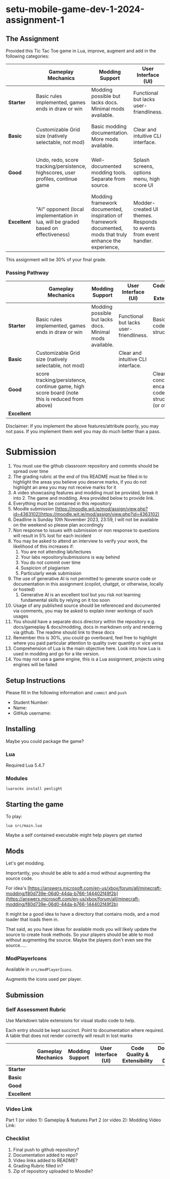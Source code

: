 # setu-mobile-game-dev-1-2024-assignment-1

## The Assignment

Provided this Tic Tac Toe game in Lua, improve, augment and add in the following categories:

|               | **Gameplay Mechanics**                                                             | **Modding Support**                                                                                         | **User Interface (UI)**                                           | **Code Quality & Extensibility**                               | **Documentation and Distribution**                                             |
| ------------- | ---------------------------------------------------------------------------------- | ----------------------------------------------------------------------------------------------------------- | ----------------------------------------------------------------- | -------------------------------------------------------------- | ------------------------------------------------------------------------------ |
| **Starter**   | Basic rules implemented, games ends in draw or win                                 | Modding possible but lacks docs. Minimal mods available.                                                    | Functional but lacks user-friendliness.                           | Basic codebase structure.                                      | Limited README                                                                 |
| **Basic**     | Customizable Grid size (natively selectable, not mod)                              | Basic modding documentation. More mods available.                                                           | Clear and intuitive CLI interface.                                | Reasonably organized code. Mods external to source             | README to guide a developer                                                    |
| **Good**      | Undo, redo, score tracking/persistence, highscores, user profiles, continue game   | Well-documented modding tools. Separate from source.                                                        | Splash screens, options menu, high score UI                       | Clear, concise, encapsulated code. Class structures (or other) | User guide to aid modders                                                      |
| **Excellent** | "AI" opponent (local implementation in lua, will be graded based on effectiveness) | Modding framework documented,  inspiration of framework documented, mods that truly enhance the experience, | Modder-created UI themes.  Responds to events from event handler. | Exemplary moddable code. Coding style documented               | Deployable artefact that can run and is documented, modding process documented |


This assignment will be 30% of your final grade.

### Passing Pathway

|               | **Gameplay Mechanics**                                                                        | **Modding Support**                                      | **User Interface (UI)**                 | **Code Quality & Extensibility**                               | **Documentation and Distribution** |
| ------------- | --------------------------------------------------------------------------------------------- | -------------------------------------------------------- | --------------------------------------- | -------------------------------------------------------------- | ---------------------------------- |
| **Starter**   | Basic rules implemented, games ends in draw or win                                            | Modding possible but lacks docs. Minimal mods available. | Functional but lacks user-friendliness. | Basic codebase structure.                                      | Limited README                     |
| **Basic**     | Customizable Grid size (natively selectable, not mod)                                         |                                                          | Clear and intuitive CLI interface.      |                                                                | README to guide a developer        |
| **Good**      | score tracking/persistence, continue game, high score board (note this is reduced from above) |                                                          |                                         | Clear, concise, encapsulated code. Class structures (or other) |                                    |
| **Excellent** |                                                                                               |                                                          |                                         |                                                                |                                    |

Disclaimer: If you implement the above features/attribute poorly, you may not pass. If you implement them well you may do much better than a pass.

# Submission

1. You must use the github classroom repository and commits should be spread over time
2. The grading rubric at the end of this README must be filled in to highlight the areas you believe you deserve marks, if you do not highlight an area you may not receive marks for it
3. A video showcasing features and modding must be provided, break it into 2.  The game and modding.  Area provided below to provide link.
3. Everything must be contained in this repository
4. Moodle submission [https://moodle.wit.ie/mod/assign/view.php?id=4363102](https://moodle.wit.ie/mod/assign/view.php?id=4363102)
5. Deadline is Sunday 10th November 2023, 23:59, I will not be available on the weekend so please plan accordingly
6. Non response to issues with submission or non response to questions will result in 5% lost for each incident
7. You may be asked to attend an interview to verify your work, the likelihood of this increases if:
    1. You are not attending lab/lectures
    2. Your labs repository/submissions is way behind
    3. You do not commit over time
    4. Suspicion of plagiarism
    5. Particularly weak submission
8. The use of generative AI is not permitted to generate source code or documentation in this assignment (copilot, chatgpt, or otherwise, locally or hosted)
    1. Generative AI is an excellent tool but you risk not learning fundamental skills by relying on it too soon
9. Usage of any published source should be referenced and documented via comments, you may be asked to explain inner workings of such usages
10. You should have a separate docs directory within the repository e.g. docs/gameplay & docs/modding, docs in markdown only and rendering via github. The readme should link to these docs
11. Remember this is 30%, you could go overboard, feel free to highlight where you paid particular attention to quality over quantity or vice versa
12. Comprehension of Lua is the main objective here.  Look into how Lua is used in modding and go for a lite version.
13. You may not use a game engine, this is a Lua assignment, projects using engines will be failed

## Setup Instructions

Please fill in the following information and `commit` and `push`

* Student Number:
* Name: 
* GitHub username: 

## Installing

Maybe you could package the game?

### Lua

Required Lua 5.4.7

### Modules

```
luarocks install penlight
```

## Starting the game

To play:

```
lua src/main.lua
```

Maybe a self contained executable might help players get started

## Mods

Let's get modding.

Importantly, you should be able to add a mod without augmenting the source code.

For idea's [https://answers.microsoft.com/en-us/xbox/forum/all/minecraft-modding/f80d739e-06d0-44da-b766-144402f49f2b](https://answers.microsoft.com/en-us/xbox/forum/all/minecraft-modding/f80d739e-06d0-44da-b766-144402f49f2b)

It might be a good idea to have a directory that contains mods, and a mod loader that loads them in.

That said, as you have ideas for available mods you will likely update the source to create hook methods. So your players should be able to mod without augmenting the source.  Maybe the players don't even see the source.....

### ModPlayerIcons

Available in `src/modPlayerIcons`.

Augments the icons used per player.


## Submission
### Self Assessment Rubric

Use Markdown table extensions for visual studio code to help.

Each entry should be kept succinct.  Point to documentation where required. A table that does not render correctly will result in lost marks

|               | **Gameplay Mechanics** | **Modding Support** | **User Interface (UI)** | **Code Quality & Extensibility** | **Documentation and Distribution** |
| ------------- | ---------------------- | ------------------- | ----------------------- | -------------------------------- | ---------------------------------- |
| **Starter**   |                        |                     |                         |                                  |                                    |
| **Basic**     |                        |                     |                         |                                  |                                    |
| **Good**      |                        |                     |                         |                                  |                                    |
| **Excellent** |                        |                     |                         |                                  |                                    |


### Video Link

Part 1 (or video 1): Gameplay & features
Part 2 (or video 2): Modding
Video Link:

### Checklist

1. Final push to github repository?
2. Documentation added to repo?
3. Video links added to README?
4. Grading Rubric filled in?
5. Zip of repository uploaded to Moodle?